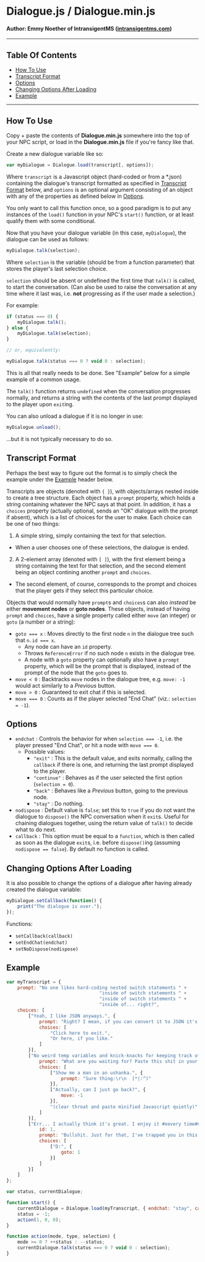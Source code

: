 Dialogue.js / Dialogue.min.js
=============================

#### Author: Emmy Noether of IntransigentMS ([intransigentms.com](http://intransigentms.com/splash.html))
____________________________

Table Of Contents
-----------------
* [How To Use](#how-to-use)
* [Transcript Format](#transcript-format)
* [Options](#options)
* [Changing Options After Loading](#changing-options-after-loading)
* [Example](#example)

____________________________

<a name="how-to-use">How To Use</a>
----------
Copy + paste the contents of **Dialogue.min.js** somewhere into the top of your NPC script, or load in the **Dialogue.min.js** file if you're fancy like that.

Create a new dialogue variable like so:
```javascript
var myDialogue = Dialogue.load(transcript[, options]);
```
Where `transcript` is a Javascript object (hard-coded or from a *.json) containing the dialogue's transcript formatted as specified in [Transcript Format](#transcript-format) below, and `options` is an optional argument consisting of an object with any of the properties as defined below in [Options](#options).

You only want to call this function once, so a good paradigm is to put any instances of the `load()` function in your NPC's `start()` function, or at least qualify them with some conditional.

Now that you have your dialogue variable (in this case, `myDialogue`), the dialogue can be used as follows:
```javascript
myDialogue.talk(selection);
```
Where `selection` is the variable (should be from a function parameter) that stores the player's last selection choice.

`selection` should be absent or undefined the first time that `talk()` is called, to start the conversation. (Can also be used to raise the conversation at any time where it last was, i.e. **not** progressing as if the user made a selection.)

For example:
```javascript
if (status === 0) {
    myDialogue.talk();
} else {
    myDialogue.talk(selection);
}

// or, equivalently:

myDialogue.talk(status === 0 ? void 0 : selection);
```
This is all that really needs to be done. See "Example" below for a simple example of a common usage.

The `talk()` function returns `undefined` when the conversation progresses normally, and returns a string with the contents of the last prompt displayed to the player upon `exit`ing.

You can also unload a dialogue if it is no longer in use:
```javascript
myDialogue.unload();
```
...but it is not typically necessary to do so.

<a name="transcript-format">Transcript Format</a>
-----------------
Perhaps the best way to figure out the format is to simply check the example under the [Example](#example) header below.

Transcripts are objects (denoted with `{ }`), with objects/arrays nested inside to create a tree structure.
Each object has a `prompt` property, which holds a string containing whatever the NPC says at that point.
In addition, it has a `choices` property (actually optional, sends an "OK" dialogue with the prompt if absent), which is a list of choices for the user to make. Each choice can be one of two things:

1. A simple string, simply containing the text for that selection.
  * When a user chooses one of these selections, the dialogue is ended.

2. A 2-element array (denoted with `[ ]`), with the first element being a string containing the text for that selection, and the second element being an object contining another `prompt` and `choices`.
  * The second element, of course, corresponds to the prompt and choices that the player gets if they select this particular choice.

Objects that would normally have `prompt`s and `choices`s can also *instead* be either **movement nodes** or **goto nodes**. These objects, instead of having `prompt` and `choices`, have a single property called either `move` (an integer) or `goto` (a number or a string):

* `goto === x` : Moves directly to the first node `n` in the dialogue tree such that `n.id === x`.
  - Any node can have an `id` property.
  - Throws `ReferenceError` if no such node `n` exists in the dialogue tree.
  - A node with a `goto` property can optionally also have a `prompt` property, which will be the prompt that is displayed, instead of the prompt of the node that the `goto` goes to.
* `move < 0` : Backtracks `move` nodes in the dialogue tree, e.g. `move: -1` would act similarly to a *Previous* button.
* `move > 0` : Guaranteed to exit chat if this is selected.
* `move === 0` : Counts as if the player selected "End Chat" (viz.: `selection = -1`).

<a name="options">Options</a>
-------
* `endchat` : Controls the behavior for when `selection === -1`, i.e. the player pressed "End Chat", or hit a node with `move === 0`.
    - Possible values:
        + `"exit"` : This is the default value, and exits normally, calling the `callback` if there is one, and returning the last prompt displayed to the player.
        + `"continue"` : Behaves as if the user selected the first option (`selection = 0`).
        + `"back"` : Behaves like a *Previous* button, going to the previous node.
        + `"stay"` : Do nothing.
* `nodispose` : Default value is `false`; set this to `true` if you do not want the dialogue to `dispose()` the NPC conversation when it `exit`s. Useful for chaining dialogues together, using the return value of `talk()` to decide what to do next.
* `callback` : This option must be equal to a `function`, which is then called as soon as the dialogue `exit`s, i.e. before `dispose()`ing (assuming `nodispose == false`). By default no function is called.

<a name="changing-options-after-loading">Changing Options After Loading</a>
------------------------------
It is also possible to change the options of a dialogue after having already created the dialogue variable:
```javascript
myDialogue.setCallback(function() {
    print("The dialogue is over.");
});
```

Functions:

* `setCallback(callback)`
* `setEndChat(endchat)`
* `setNoDispose(nodispose)`

<a name="example">Example</a>
-------
```javascript
var myTranscript = {
    prompt: "No one likes hard-coding nested switch statements " +
                                  "inside of switch statements " +
                                  "inside of switch statements " +
                                  "inside of... right?",
    choices: [
        ["Yeah, I like JSON anyways.", {
            prompt: "Right? I mean, if you can convert it to JSON it's all good as far as I'm concerned.",
            choices: [
                "Click here to exit.",
                "Or here, if you like."
            ]
        }],
        ["No weird temp variables and knick-knacks for keeping track of shit? Easier on the eyes? Sign me up.", {
            prompt: "What are you waiting for? Paste this shit in your scripts!",
            choices: [
                ["Show me a man in an ushanka.", {
                    prompt: "Sure thing:\r\n  [*|:^)"
                }],
                ["Actually, can I just go back?", {
                    move: -1
                }],
                "(clear throat and paste minified Javascript quietly)"
            ]
        }],
        ["Err... I actually think it's great. I enjoy it #eevery time#n I rewrite the same thing.", {
            id: 1,
            prompt: "Bullshit. Just for that, I've trapped you in this dialogue box.",
            choices: [
                ["D:", {
                    goto: 1
                }]
            ]
        }]
    ]
};

var status, currentDialogue;

function start() {
    currentDialogue = Dialogue.load(myTranscript, { endchat: "stay", callback: function() { print("callback!"); } });
    status = -1;
    action(1, 0, 0);
}

function action(mode, type, selection) {
    mode >= 0 ? ++status : --status;
    currentDialogue.talk(status === 0 ? void 0 : selection);
}
```
